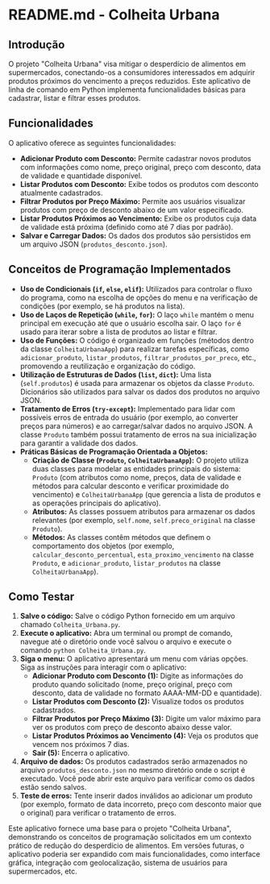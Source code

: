# README.md - Colheita Urbana

## Introdução

O projeto "Colheita Urbana" visa mitigar o desperdício de alimentos em supermercados, conectando-os a consumidores interessados em adquirir produtos próximos do vencimento a preços reduzidos. Este aplicativo de linha de comando em Python implementa funcionalidades básicas para cadastrar, listar e filtrar esses produtos.

## Funcionalidades

O aplicativo oferece as seguintes funcionalidades:

-   **Adicionar Produto com Desconto:** Permite cadastrar novos produtos com informações como nome, preço original, preço com desconto, data de validade e quantidade disponível.
-   **Listar Produtos com Desconto:** Exibe todos os produtos com desconto atualmente cadastrados.
-   **Filtrar Produtos por Preço Máximo:** Permite aos usuários visualizar produtos com preço de desconto abaixo de um valor especificado.
-   **Listar Produtos Próximos ao Vencimento:** Exibe os produtos cuja data de validade está próxima (definido como até 7 dias por padrão).
-   **Salvar e Carregar Dados:** Os dados dos produtos são persistidos em um arquivo JSON (`produtos_desconto.json`).

## Conceitos de Programação Implementados

-   **Uso de Condicionais (`if`, `else`, `elif`):** Utilizados para controlar o fluxo do programa, como na escolha de opções do menu e na verificação de condições (por exemplo, se há produtos na lista).
-   **Uso de Laços de Repetição (`while`, `for`):** O laço `while` mantém o menu principal em execução até que o usuário escolha sair. O laço `for` é usado para iterar sobre a lista de produtos ao listar e filtrar.
-   **Uso de Funções:** O código é organizado em funções (métodos dentro da classe `ColheitaUrbanaApp`) para realizar tarefas específicas, como `adicionar_produto`, `listar_produtos`, `filtrar_produtos_por_preco`, etc., promovendo a reutilização e organização do código.
-   **Utilização de Estruturas de Dados (`list`, `dict`):** Uma lista (`self.produtos`) é usada para armazenar os objetos da classe `Produto`. Dicionários são utilizados para salvar os dados dos produtos no arquivo JSON.
-   **Tratamento de Erros (`try-except`):** Implementado para lidar com possíveis erros de entrada do usuário (por exemplo, ao converter preços para números) e ao carregar/salvar dados no arquivo JSON. A classe `Produto` também possui tratamento de erros na sua inicialização para garantir a validade dos dados.
-   **Práticas Básicas de Programação Orientada a Objetos:**
    -   **Criação de Classe (`Produto`, `ColheitaUrbanaApp`):** O projeto utiliza duas classes para modelar as entidades principais do sistema: `Produto` (com atributos como nome, preços, data de validade e métodos para calcular desconto e verificar proximidade do vencimento) e `ColheitaUrbanaApp` (que gerencia a lista de produtos e as operações principais do aplicativo).
    -   **Atributos:** As classes possuem atributos para armazenar os dados relevantes (por exemplo, `self.nome`, `self.preco_original` na classe `Produto`).
    -   **Métodos:** As classes contêm métodos que definem o comportamento dos objetos (por exemplo, `calcular_desconto_percentual`, `esta_proximo_vencimento` na classe `Produto`, e `adicionar_produto`, `listar_produtos` na classe `ColheitaUrbanaApp`).

## Como Testar

1.  **Salve o código:** Salve o código Python fornecido em um arquivo chamado `Colheita_Urbana.py`.
2.  **Execute o aplicativo:** Abra um terminal ou prompt de comando, navegue até o diretório onde você salvou o arquivo e execute o comando `python Colheita_Urbana.py`.
3.  **Siga o menu:** O aplicativo apresentará um menu com várias opções. Siga as instruções para interagir com o aplicativo:
    -   **Adicionar Produto com Desconto (1):** Digite as informações do produto quando solicitado (nome, preço original, preço com desconto, data de validade no formato AAAA-MM-DD e quantidade).
    -   **Listar Produtos com Desconto (2):** Visualize todos os produtos cadastrados.
    -   **Filtrar Produtos por Preço Máximo (3):** Digite um valor máximo para ver os produtos com preço de desconto abaixo desse valor.
    -   **Listar Produtos Próximos ao Vencimento (4):** Veja os produtos que vencem nos próximos 7 dias.
    -   **Sair (5):** Encerra o aplicativo.
4.  **Arquivo de dados:** Os produtos cadastrados serão armazenados no arquivo `produtos_desconto.json` no mesmo diretório onde o script é executado. Você pode abrir este arquivo para verificar como os dados estão sendo salvos.
5.  **Teste de erros:** Tente inserir dados inválidos ao adicionar um produto (por exemplo, formato de data incorreto, preço com desconto maior que o original) para verificar o tratamento de erros.

Este aplicativo fornece uma base para o projeto "Colheita Urbana", demonstrando os conceitos de programação solicitados em um contexto prático de redução do desperdício de alimentos. Em versões futuras, o aplicativo poderia ser expandido com mais funcionalidades, como interface gráfica, integração com geolocalização, sistema de usuários para supermercados, etc.
